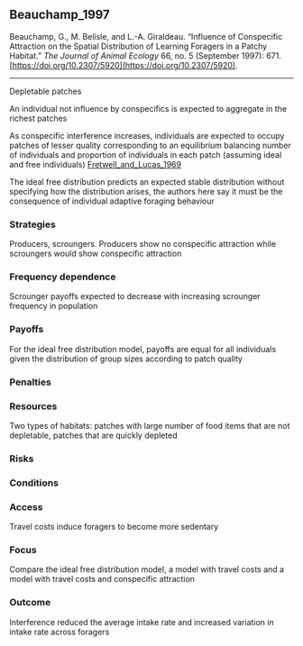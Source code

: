 ## Beauchamp_1997

Beauchamp, G., M. Belisle, and L.-A. Giraldeau. “Influence of Conspecific Attraction on the Spatial Distribution of Learning Foragers in a Patchy Habitat.” _The Journal of Animal Ecology_ 66, no. 5 (September 1997): 671. [https://doi.org/10.2307/5920](https://doi.org/10.2307/5920).

---
Depletable patches

An individual not influence by conspecifics is expected to aggregate in the richest patches

As conspecific interference increases, individuals are expected to occupy patches of lesser quality corresponding to an equilibrium balancing number of individuals and proportion of individuals in each patch (assuming ideal and free individuals) [Fretwell_and_Lucas_1969](Fretwell_and_Lucas_1969.md)

The ideal free distribution predicts an expected stable distribution without specifying how the distribution arises, the authors here say it must be the consequence of individual adaptive foraging behaviour 

### Strategies
Producers, scroungers. Producers show no conspecific attraction while scroungers would show conspecific attraction

### Frequency dependence
Scrounger payoffs expected to decrease with increasing scrounger frequency in population  

### Payoffs
For the ideal free distribution model, payoffs are equal for all individuals given the distribution of group sizes according to patch quality 

### Penalties

### Resources
Two types of habitats: patches with large number of food items that are not depletable, patches that are quickly depleted 

### Risks

### Conditions

### Access
Travel costs induce foragers to become more sedentary

### Focus
Compare the ideal free distribution model, a model with travel costs and a model with travel costs and conspecific attraction

### Outcome
Interference reduced the average intake rate and increased variation in intake rate across foragers 




